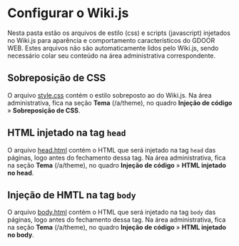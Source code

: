 # Configurar o Wiki.js

Nesta pasta estão os arquivos de estilo (css) e scripts (javascript) injetados no Wiki.js para aparência e comportamento característicos do GDOOR WEB.
Estes arquivos não são automaticamente lidos pelo Wiki.js, sendo necessário colar seu conteúdo na área administrativa correspondente.

## Sobreposição de CSS

O arquivo [style.css](style.css) contém o estilo sobreposto ao do Wiki.js.
Na área administrativa, fica na seção **Tema** (/a/theme), no quadro **Injeção de código** &raquo; **Sobreposição de CSS**.

## HTML injetado na tag `head`

O arquivo [head.html](head.html) contém o HTML que será injetado na tag `head` das páginas, logo antes do fechamento dessa tag.
Na área administrativa, fica na seção **Tema** (/a/theme), no quadro **Injeção de código** &raquo; **HTML injetado no head**.

## Injeção de HMTL na tag `body`

O arquivo [body.html](body.html) contém o HTML que será injetado na tag `body` das páginas, logo antes do fechamento dessa tag.
Na área administrativa, fica na seção **Tema** (/a/theme), no quadro **Injeção de código** &raquo; **HTML injetado no body**.

